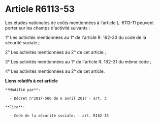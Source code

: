 # Article R6113-53

Les études nationales de coûts mentionnées à l'article L. 6113-11 peuvent porter sur les champs d'activité suivants :

1° Les activités mentionnées au 1° de l'article R. 162-33 du code de la sécurité sociale ;

2° Les activités mentionnées au 2° de cet article ;

3° Les activités mentionnées au 1° de l'article R. 162-31 du même code ;

4° Les activités mentionnées au 2° de cet article.

**Liens relatifs à cet article**

	**Modifié par**:

	  - Décret n°2017-500 du 6 avril 2017 - art. 3

	**Cite**:

	  - Code de la sécurité sociale. - art. R162-33
